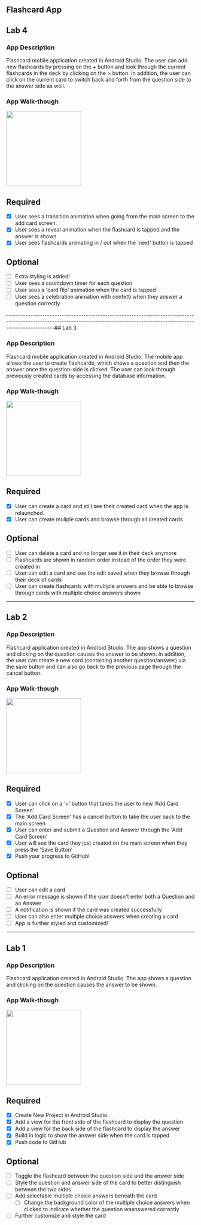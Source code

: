 ## Flashcard App
## Lab 4

### App Description
Flashcard mobile application created in Android Studio. The user can add new flashcards by pressing on the + button and look through the current flashcards in the deck by clicking on the > button. In addition, the user can click on the current card to switch back and forth from the question side to the answer side as well.

### App Walk-though
<img src="https://github.com/judylee05/Flashcard_App/blob/master/codepath_lab4_gif.gif" width=200><br>

## Required
- [x] User sees a transition animation when going from the main screen to the add card screen.
- [x] User sees a reveal animation when the flashcard is tapped and the answer is shown
- [x] User sees flashcards animating in / out when the 'next' button is tapped

## Optional
- [ ] Extra styling is added!
- [ ] User sees a countdown timer for each question
- [ ] User sees a 'card flip' animation when the card is tapped
- [ ] User sees a celebration animation with confetti when they answer a question correctly

--------------------------------------------------------------------------------------------------------------------------------------------------------------------------------## Lab 3

### App Description
Flashcard mobile application created in Android Studio. The mobile app allows the user to create flashcards, which shows a question and then the answer once the question-side is clicked. The user can look through previously created cards by accessing the database information.

### App Walk-though
<img src="https://github.com/judylee05/Flashcard_App/blob/master/codepath_lab3_gif.gif" width=200><br>

## Required
- [x] User can create a card and still see their created card when the app is relaunched.
- [x] User can create muliple cards and browse through all created cards

## Optional
- [ ] User can delete a card and no longer see it in their deck anymore
- [ ] Flashcards are shown in random order instead of the order they were created in
- [ ] User can edit a card and see the edit saved when they browse through their deck of cards
- [ ] User can create flashcards with multiple answers and be able to browse through cards with multiple choice answers shown

--------------------------------------------------------------------------------------------------------------------------------------------------------------------------------
## Lab 2

### App Description
Flashcard application created in Android Studio. The app shows a question and clicking on the question causes the answer to be shown. In addition, the user can create a new card (containing another question/answer) via the save button and can also go back to the previous page through the cancel button.

### App Walk-though
<img src="https://github.com/judylee05/Flashcard_App/blob/master/flashcard_app_lab2.gif" width=200><br>

## Required
- [x] User can click on a ‘+’ button that takes the user to new ‘Add Card Screen’
- [x] The 'Add Card Screen' has a cancel button to take the user back to the main screen
- [x] User can enter and submit a Question and Answer through the 'Add Card Screen'
- [x] User will see the card they just created on the main screen when they press the 'Save Button'
- [x] Push your progress to GitHub!

## Optional
- [ ] User can edit a card
- [ ] An error message is shown if the user doesn't enter both a Question and an Answer
- [ ] A notification is shown if the card was created successfully
- [ ] User can also enter multiple choice answers when creating a card
- [ ] App is further styled and customized!

-------------------------------------------------------------------------------------------------------------------------------------------------------------------------------
## Lab 1

### App Description
Flashcard application created in Android Studio. The app shows a question and clicking on the question causes the answer to be shown.

### App Walk-though
<img src="https://github.com/judylee05/Flashcard_App/blob/master/flashcard_app.gif" width=200><br>

## Required
- [x] Create New Project in Android Studio
- [x] Add a view for the front side of the flashcard to display the question
- [x] Add a view for the back side of the flashcard to display the answer
- [x] Build in logic to show the answer side when the card is tapped
- [x] Push code to GitHub
## Optional
- [ ] Toggle the flashcard between the question side and the answer side
- [ ] Style the question and answer side of the card to better distinguish between the two sides
- [ ] Add selectable multiple choice answers beneath the card
   - [ ] Change the background color of the multiple choice answers when clicked to indicate whether the question waanswered correctly
- [ ] Further customize and style the card
